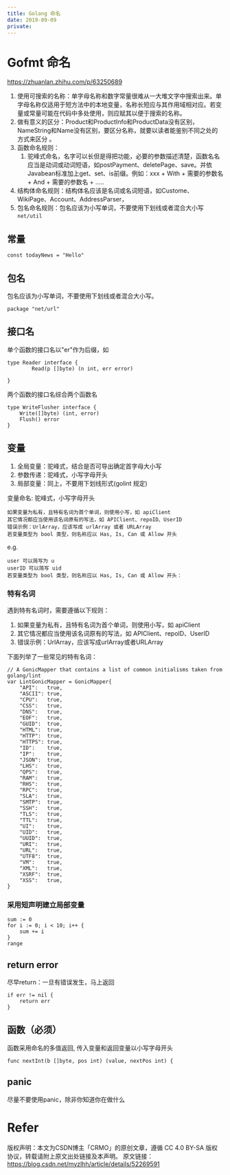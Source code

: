 ```yaml
---
title: Golang 命名
date: 2019-09-09
private:
---
```

# Gofmt 命名
https://zhuanlan.zhihu.com/p/63250689
1. 使用可搜索的名称：单字母名称和数字常量很难从一大堆文字中搜索出来。单字母名称仅适用于短方法中的本地变量，名称长短应与其作用域相对应。若变量或常量可能在代码中多处使用，则应赋其以便于搜索的名称。
2. 做有意义的区分：Product和ProductInfo和ProductData没有区别，NameString和Name没有区别，要区分名称，就要以读者能鉴别不同之处的方式来区分 。
3. 函数命名规则：
   1. 驼峰式命名，名字可以长但是得把功能，必要的参数描述清楚，函数名名应当是动词或动词短语，如postPayment、deletePage、save。并依Javabean标准加上get、set、is前缀。例如：xxx + With + 需要的参数名 + And + 需要的参数名 + …..
4. 结构体命名规则：结构体名应该是名词或名词短语，如Custome、WikiPage、Account、AddressParser，
5. 包名命名规则：包名应该为小写单词，不要使用下划线或者混合大小写`net/util`

## 常量
    const todayNews = "Hello"

## 包名
包名应该为小写单词，不要使用下划线或者混合大小写。

    package "net/url"

## 接口名
单个函数的接口名以"er"作为后缀，如

    type Reader interface {
            Read(p []byte) (n int, err error)

    }

两个函数的接口名综合两个函数名

    type WriteFlusher interface {
        Write([]byte) (int, error)
        Flush() error
    }

## 变量
1. 全局变量：驼峰式，结合是否可导出确定首字母大小写
2. 参数传递：驼峰式，小写字母开头
3. 局部变量：同上，不要用下划线形式(golint 规定)

变量命名: 驼峰式，小写字母开头

    如果变量为私有，且特有名词为首个单词，则使用小写，如 apiClient
    其它情况都应当使用该名词原有的写法，如 APIClient、repoID、UserID
    错误示例：UrlArray，应该写成 urlArray 或者 URLArray
    若变量类型为 bool 类型，则名称应以 Has, Is, Can 或 Allow 开头

e.g.

    user 可以简写为 u
    userID 可以简写 uid
    若变量类型为 bool 类型，则名称应以 Has, Is, Can 或 Allow 开头：

### 特有名词
遇到特有名词时，需要遵循以下规则：

1. 如果变量为私有，且特有名词为首个单词，则使用小写，如 apiClient
1. 其它情况都应当使用该名词原有的写法，如 APIClient、repoID、UserID
1. 错误示例：UrlArray，应该写成urlArray或者URLArray

下面列举了一些常见的特有名词：

    // A GonicMapper that contains a list of common initialisms taken from golang/lint
    var LintGonicMapper = GonicMapper{
        "API":   true,
        "ASCII": true,
        "CPU":   true,
        "CSS":   true,
        "DNS":   true,
        "EOF":   true,
        "GUID":  true,
        "HTML":  true,
        "HTTP":  true,
        "HTTPS": true,
        "ID":    true,
        "IP":    true,
        "JSON":  true,
        "LHS":   true,
        "QPS":   true,
        "RAM":   true,
        "RHS":   true,
        "RPC":   true,
        "SLA":   true,
        "SMTP":  true,
        "SSH":   true,
        "TLS":   true,
        "TTL":   true,
        "UI":    true,
        "UID":   true,
        "UUID":  true,
        "URI":   true,
        "URL":   true,
        "UTF8":  true,
        "VM":    true,
        "XML":   true,
        "XSRF":  true,
        "XSS":   true,
    }

### 采用短声明建立局部变量

    sum := 0
    for i := 0; i < 10; i++ {
        sum += i
    }
    range

## return error
尽早return：一旦有错误发生，马上返回

    if err != nil {
        return err
    }

## 函数（必须）
函数采用命名的多值返回, 传入变量和返回变量以小写字母开头

    func nextInt(b []byte, pos int) (value, nextPos int) {


## panic
尽量不要使用panic，除非你知道你在做什么

# Refer
版权声明：本文为CSDN博主「CRMO」的原创文章，遵循 CC 4.0 BY-SA 版权协议，转载请附上原文出处链接及本声明。
原文链接：https://blog.csdn.net/myzlhh/article/details/52269591